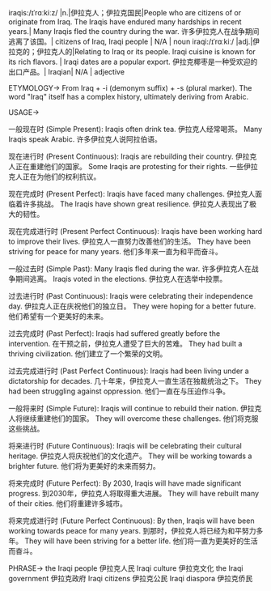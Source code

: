 iraqis:/ɪˈrɑːkiːz/ |n.|伊拉克人；伊拉克国民|People who are citizens of or originate from Iraq.  The Iraqis have endured many hardships in recent years.| Many Iraqis fled the country during the war.  许多伊拉克人在战争期间逃离了该国。|  citizens of Iraq, Iraqi people | N/A | noun
iraqi:/ɪˈrɑːkiː/ |adj.|伊拉克的；伊拉克人的|Relating to Iraq or its people.  Iraqi cuisine is known for its rich flavors. |  Iraqi dates are a popular export. 伊拉克椰枣是一种受欢迎的出口产品。|  Iraqian| N/A | adjective


ETYMOLOGY->
From Iraq + -i (demonym suffix) + -s (plural marker).  The word "Iraq" itself has a complex history, ultimately deriving from Arabic.


USAGE->

一般现在时 (Simple Present):
Iraqis often drink tea. 伊拉克人经常喝茶。
Many Iraqis speak Arabic. 许多伊拉克人说阿拉伯语。

现在进行时 (Present Continuous):
Iraqis are rebuilding their country. 伊拉克人正在重建他们的国家。
Some Iraqis are protesting for their rights. 一些伊拉克人正在为他们的权利抗议。

现在完成时 (Present Perfect):
Iraqis have faced many challenges. 伊拉克人面临着许多挑战。
The Iraqis have shown great resilience. 伊拉克人表现出了极大的韧性。

现在完成进行时 (Present Perfect Continuous):
Iraqis have been working hard to improve their lives.  伊拉克人一直努力改善他们的生活。
They have been striving for peace for many years.  他们多年来一直为和平而奋斗。


一般过去时 (Simple Past):
Many Iraqis fled during the war. 许多伊拉克人在战争期间逃离。
Iraqis voted in the elections. 伊拉克人在选举中投票。

过去进行时 (Past Continuous):
Iraqis were celebrating their independence day. 伊拉克人正在庆祝他们的独立日。
They were hoping for a better future. 他们希望有一个更美好的未来。

过去完成时 (Past Perfect):
Iraqis had suffered greatly before the intervention. 在干预之前，伊拉克人遭受了巨大的苦难。
They had built a thriving civilization. 他们建立了一个繁荣的文明。

过去完成进行时 (Past Perfect Continuous):
Iraqis had been living under a dictatorship for decades. 几十年来，伊拉克人一直生活在独裁统治之下。
They had been struggling against oppression. 他们一直在与压迫作斗争。

一般将来时 (Simple Future):
Iraqis will continue to rebuild their nation. 伊拉克人将继续重建他们的国家。
They will overcome these challenges. 他们将克服这些挑战。

将来进行时 (Future Continuous):
Iraqis will be celebrating their cultural heritage. 伊拉克人将庆祝他们的文化遗产。
They will be working towards a brighter future. 他们将为更美好的未来而努力。

将来完成时 (Future Perfect):
By 2030, Iraqis will have made significant progress. 到2030年，伊拉克人将取得重大进展。
They will have rebuilt many of their cities. 他们将重建许多城市。

将来完成进行时 (Future Perfect Continuous):
By then, Iraqis will have been working towards peace for many years. 到那时，伊拉克人将已经为和平努力多年。
They will have been striving for a better life. 他们将一直为更美好的生活而奋斗。


PHRASE->
the Iraqi people  伊拉克人民
Iraqi culture  伊拉克文化
the Iraqi government  伊拉克政府
Iraqi citizens 伊拉克公民
Iraqi diaspora 伊拉克侨民

